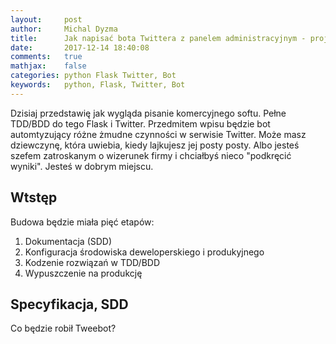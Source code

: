 ```yaml
---
layout:     post
author:     Michal Dyzma
title:      Jak napisać bota Twittera z panelem administracyjnym - projekt igła 
date:       2017-12-14 18:40:08
comments:   true
mathjax:    false
categories: python Flask Twitter, Bot
keywords:   python, Flask, Twitter, Bot
---
```


Dzisiaj przedstawię jak wygląda pisanie komercyjnego softu. Pełne TDD/BDD do tego Flask i Twitter. Przedmitem wpisu będzie bot automtyzujący różne żmudne czynności w serwisie Twitter. Może masz dziewczynę, która uwiebia, kiedy lajkujesz jej posty posty. Albo jesteś szefem zatroskanym o wizerunek firmy i chciałbyś nieco "podkręcić wyniki". Jesteś w dobrym miejscu. 



## Wtstęp

Budowa będzie miała pięć etapów:

1. Dokumentacja (SDD)
2. Konfiguracja środowiska deweloperskiego i produkyjnego
3. Kodzenie rozwiązań w TDD/BDD
4. Wypuszczenie na produkcję

## Specyfikacja, SDD

Co będzie robił Tweebot? 
